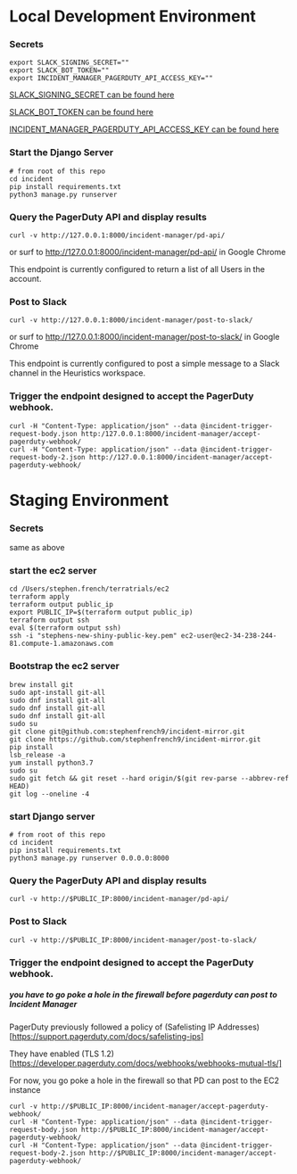 # Local Development Environment

### Secrets

```
export SLACK_SIGNING_SECRET=""
export SLACK_BOT_TOKEN=""
export INCIDENT_MANAGER_PAGERDUTY_API_ACCESS_KEY=""
```

[SLACK_SIGNING_SECRET can be found here](https://api.slack.com/apps/A01NKJX118Q/general?)

[SLACK_BOT_TOKEN can be found here](https://api.slack.com/apps/A01NKJX118Q/oauth?)

[INCIDENT_MANAGER_PAGERDUTY_API_ACCESS_KEY can be found here](https://dev-invitae.pagerduty.com/api_keys)

### Start the Django Server

```
# from root of this repo
cd incident
pip install requirements.txt
python3 manage.py runserver
```

### Query the PagerDuty API and display results

```
curl -v http://127.0.0.1:8000/incident-manager/pd-api/
```
or surf to http://127.0.0.1:8000/incident-manager/pd-api/ in Google Chrome

This endpoint is currently configured to return a list of all Users in the account.

### Post to Slack

```
curl -v http://127.0.0.1:8000/incident-manager/post-to-slack/
```

or surf to http://127.0.0.1:8000/incident-manager/post-to-slack/ in Google Chrome

This endpoint is currently configured to post a simple message to a Slack channel in the Heuristics workspace.

### Trigger the endpoint designed to accept the PagerDuty webhook.

```
curl -H "Content-Type: application/json" --data @incident-trigger-request-body.json http:/127.0.0.1:8000/incident-manager/accept-pagerduty-webhook/
curl -H "Content-Type: application/json" --data @incident-trigger-request-body-2.json http://127.0.0.1:8000/incident-manager/accept-pagerduty-webhook/
```

# Staging Environment

### Secrets
same as above

### start the ec2 server
```
cd /Users/stephen.french/terratrials/ec2
terraform apply
terraform output public_ip
export PUBLIC_IP=$(terraform output public_ip)
terraform output ssh
eval $(terraform output ssh)
ssh -i "stephens-new-shiny-public-key.pem" ec2-user@ec2-34-238-244-81.compute-1.amazonaws.com
```

### Bootstrap the ec2 server
```
brew install git
sudo apt-install git-all
sudo dnf install git-all
sudo dnf install git-all
sudo dnf install git-all
sudo su
git clone git@github.com:stephenfrench9/incident-mirror.git
git clone https://github.com/stephenfrench9/incident-mirror.git
pip install
lsb_release -a
yum install python3.7
sudo su
sudo git fetch && git reset --hard origin/$(git rev-parse --abbrev-ref HEAD)
git log --oneline -4
```

### start Django server
```
# from root of this repo
cd incident
pip install requirements.txt
python3 manage.py runserver 0.0.0.0:8000
```

### Query the PagerDuty API and display results
```
curl -v http://$PUBLIC_IP:8000/incident-manager/pd-api/
```

### Post to Slack
```
curl -v http://$PUBLIC_IP:8000/incident-manager/post-to-slack/
```

### Trigger the endpoint designed to accept the PagerDuty webhook.
##### you have to go poke a hole in the firewall before pagerduty can post to Incident Manager

PagerDuty previously followed a policy of (Safelisting IP Addresses)[https://support.pagerduty.com/docs/safelisting-ips]

They have enabled (TLS 1.2)[https://developer.pagerduty.com/docs/webhooks/webhooks-mutual-tls/]

For now, you go poke a hole in the firewall so that PD can post to the EC2 instance

```
curl -v http://$PUBLIC_IP:8000/incident-manager/accept-pagerduty-webhook/
curl -H "Content-Type: application/json" --data @incident-trigger-request-body.json http://$PUBLIC_IP:8000/incident-manager/accept-pagerduty-webhook/
curl -H "Content-Type: application/json" --data @incident-trigger-request-body-2.json http://$PUBLIC_IP:8000/incident-manager/accept-pagerduty-webhook/
```
